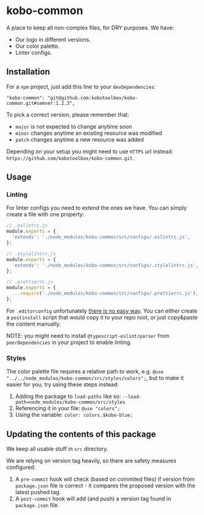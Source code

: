 # kobo-common

A place to keep all non-complex files, for DRY purposes. We have:

- Our logo in different versions.
- Our color palette.
- Linter configs.

## Installation

For a `npm` project, just add this line to your `devDependencies`:

```
"kobo-common": "git@github.com:kobotoolbox/kobo-common.git#semver:1.2.3",
```

To pick a correct version, please remember that:

- `major` is not expected to change anytime soon
- `minor` changes anytime an existing resource was modified
- `patch` changes anytime a new resource was added

Depending on your setup you might need to use `HTTPS` url instead: `https://github.com/kobotoolbox/kobo-common.git`.

## Usage

### Linting

For linter configs you need to extend the ones we have. You can simply create a file with one property:

```js
// .eslintrc.js
module.exports = {
  'extends': './node_modules/kobo-common/src/configs/.eslintrc.js',
};
```

```js
// .stylelintrc.js
module.exports = {
  'extends': './node_modules/kobo-common/src/configs/.stylelintrc.js',
};
```

```js
// .prettierrc.js
module.exports = {
  ...require('./node_modules/kobo-common/src/configs/.prettierrc.js'),
};
```

For `.editorconfig` unfortunately [there is no easy way](https://github.com/editorconfig/editorconfig/issues/236). You can either create a `postinstall` script that would copy it to your repo root, or just copy&paste the content manually.

NOTE: you might need to install `@typescript-eslint/parser` from `peerDependencies` in your project to enable linting.

### Styles

The color palette file requires a relative path to work, e.g. `@use "../../node_modules/kobo-common/src/styles/colors";`, but to make it easier for you, try using these steps instead:

1. Adding the package to `load-paths` like so: `--load-path=node_modules/kobo-common/src/styles`
2. Referencing it in your file: `@use "colors";`
3. Using the variable: `color: colors.$kobo-blue;`

## Updating the contents of this package

We keep all usable stuff in `src` directory.

We are relying on version tag heavily, so there are safety measures configured:

1. A `pre-commit` hook will check (based on commited files) if version from `package.json` file is correct - it compares the proposed version with the latest pushed tag.
2. A `post-commit` hook will add (and push) a version tag found in `package.json` file.
